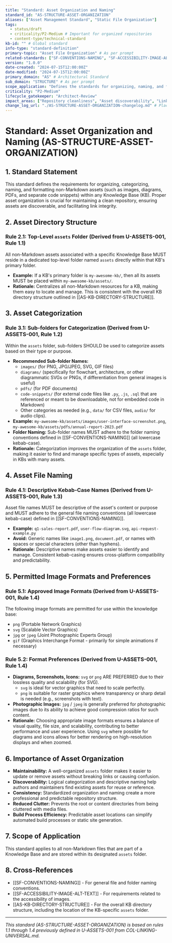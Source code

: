 ```yaml
---
title: "Standard: Asset Organization and Naming"
standard_id: "AS-STRUCTURE-ASSET-ORGANIZATION"
aliases: ["Asset Management Standard", "Static File Organization"]
tags:
  - status/draft
  - criticality/P2-Medium # Important for organized repositories
  - content-type/technical-standard
kb-id: "" # Global standard
info-type: "standard-definition"
primary-topic: "Asset File Organization" # As per prompt
related-standards: ["SF-CONVENTIONS-NAMING", "SF-ACCESSIBILITY-IMAGE-ALT-TEXT", "AS-KB-DIRECTORY-STRUCTURE"]
version: "1.0.0"
date-created: "2024-07-15T12:00:00Z"
date-modified: "2024-07-15T12:00:00Z"
primary_domain: "AS" # Architectural Standard
sub_domain: "STRUCTURE" # As per prompt
scope_application: "Defines the standards for organizing, naming, and formatting non-Markdown assets (e.g., images, diagrams, PDFs, code snippets) within any Knowledge Base."
criticality: "P2-Medium"
lifecycle_gatekeeper: "Architect-Review"
impact_areas: ["Repository cleanliness", "Asset discoverability", "Link integrity for assets", "Authoring consistency", "Build processes"]
change_log_url: "./AS-STRUCTURE-ASSET-ORGANIZATION-changelog.md" # Placeholder
---
```


# Standard: Asset Organization and Naming (AS-STRUCTURE-ASSET-ORGANIZATION)

## 1. Standard Statement

This standard defines the requirements for organizing, categorizing, naming, and formatting non-Markdown assets (such as images, diagrams, PDFs, and separate code snippets) within any Knowledge Base (KB). Proper asset organization is crucial for maintaining a clean repository, ensuring assets are discoverable, and facilitating link integrity.

## 2. Asset Directory Structure

### Rule 2.1: Top-Level `assets` Folder (Derived from U-ASSETS-001, Rule 1.1)
All non-Markdown assets associated with a specific Knowledge Base MUST reside in a dedicated top-level folder named `assets` directly within that KB's primary folder.
*   **Example:** If a KB's primary folder is `my-awesome-kb/`, then all its assets MUST be placed within `my-awesome-kb/assets/`.
*   **Rationale:** Centralizes all non-Markdown resources for a KB, making them easy to locate and manage. This is consistent with the overall KB directory structure outlined in [[AS-KB-DIRECTORY-STRUCTURE]].

## 3. Asset Categorization

### Rule 3.1: Sub-folders for Categorization (Derived from U-ASSETS-001, Rule 1.2)
Within the `assets` folder, sub-folders SHOULD be used to categorize assets based on their type or purpose.
*   **Recommended Sub-folder Names:**
    *   `images/` (for PNG, JPG/JPEG, SVG, GIF files)
    *   `diagrams/` (specifically for flowchart, architecture, or other diagrammatic SVGs or PNGs, if differentiation from general images is useful)
    *   `pdfs/` (for PDF documents)
    *   `code-snippets/` (for external code files like `.py`, `.js`, `.sql` that are referenced or meant to be downloadable, not for embedded code in Markdown)
    *   Other categories as needed (e.g., `data/` for CSV files, `audio/` for audio clips).
*   **Example:** `my-awesome-kb/assets/images/user-interface-screenshot.png`, `my-awesome-kb/assets/pdfs/annual-report-2023.pdf`
*   **Folder Naming:** Sub-folder names MUST adhere to the folder naming conventions defined in [[SF-CONVENTIONS-NAMING]] (all lowercase kebab-case).
*   **Rationale:** Categorization improves the organization of the `assets` folder, making it easier to find and manage specific types of assets, especially in KBs with many assets.

## 4. Asset File Naming

### Rule 4.1: Descriptive Kebab-Case Names (Derived from U-ASSETS-001, Rule 1.3)
Asset file names MUST be descriptive of the asset's content or purpose and MUST adhere to the general file naming conventions (all lowercase kebab-case) defined in [[SF-CONVENTIONS-NAMING]].
*   **Example:** `q1-sales-report.pdf`, `user-flow-diagram.svg`, `api-request-example.py`
*   **Avoid:** Generic names like `image1.png`, `document.pdf`, or names with spaces or special characters (other than hyphens).
*   **Rationale:** Descriptive names make assets easier to identify and manage. Consistent kebab-casing ensures cross-platform compatibility and predictability.

## 5. Permitted Image Formats and Preferences

### Rule 5.1: Approved Image Formats (Derived from U-ASSETS-001, Rule 1.4)
The following image formats are permitted for use within the knowledge base:
*   `png` (Portable Network Graphics)
*   `svg` (Scalable Vector Graphics)
*   `jpg` or `jpeg` (Joint Photographic Experts Group)
*   `gif` (Graphics Interchange Format - primarily for simple animations if necessary)

### Rule 5.2: Format Preferences (Derived from U-ASSETS-001, Rule 1.4)
*   **Diagrams, Screenshots, Icons:** `svg` or `png` ARE PREFERRED due to their lossless quality and scalability (for SVG).
    *   `svg` is ideal for vector graphics that need to scale perfectly.
    *   `png` is suitable for raster graphics where transparency or sharp detail is needed (e.g., screenshots with text).
*   **Photographic Images:** `jpg` / `jpeg` is generally preferred for photographic images due to its ability to achieve good compression ratios for such content.
*   **Rationale:** Choosing appropriate image formats ensures a balance of visual quality, file size, and scalability, contributing to better performance and user experience. Using `svg` where possible for diagrams and icons allows for better rendering on high-resolution displays and when zoomed.

## 6. Importance of Asset Organization

*   **Maintainability:** A well-organized `assets` folder makes it easier to update or remove assets without breaking links or causing confusion.
*   **Discoverability:** Logical categorization and descriptive naming help authors and maintainers find existing assets for reuse or reference.
*   **Consistency:** Standardized organization and naming create a more professional and predictable repository structure.
*   **Reduced Clutter:** Prevents the root or content directories from being cluttered with media files.
*   **Build Process Efficiency:** Predictable asset locations can simplify automated build processes or static site generation.

## 7. Scope of Application

This standard applies to all non-Markdown files that are part of a Knowledge Base and are stored within its designated `assets` folder.

## 8. Cross-References
- [[SF-CONVENTIONS-NAMING]] - For general file and folder naming conventions.
- [[SF-ACCESSIBILITY-IMAGE-ALT-TEXT]] - For requirements related to the accessibility of images.
- [[AS-KB-DIRECTORY-STRUCTURE]] - For the overall KB directory structure, including the location of the KB-specific `assets` folder.

---
*This standard (AS-STRUCTURE-ASSET-ORGANIZATION) is based on rules 1.1 through 1.4 previously defined in U-ASSETS-001 from COL-LINKING-UNIVERSAL.md.*
```
